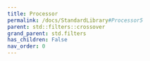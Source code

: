 ```yaml
---
title: Processor
permalink: /docs/StandardLibrary#Processor5
parent: std::filters::crossover
grand_parent: std.filters
has_children: False
nav_order: 0
---
```

